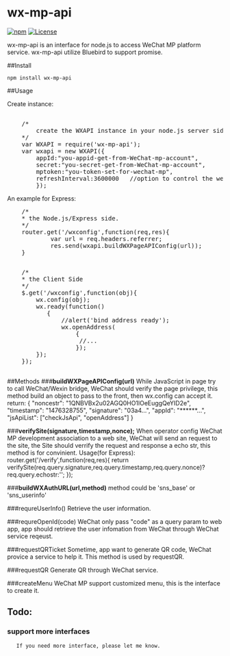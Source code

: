 # wx-mp-api

[![npm](https://img.shields.io/badge/download-69%2Fmonth-green.svg)](https://www.npmjs.com/package/wx-mp-api)
[![License](https://img.shields.io/badge/license-MIT-gree.svg)](https://github.com/)

wx-mp-api is an interface for node.js to access WeChat MP platform service. wx-mp-api utilize Bluebird to support promise.

##Install 

    npm install wx-mp-api

##Usage

Create instance: 
<pre>    
    /*
        create the WXAPI instance in your node.js server side. 
    */
    var WXAPI = require('wx-mp-api');
    var wxapi = new WXAPI({
        appId:"you-appid-get-from-WeChat-mp-account",
        secret:"you-secret-get-from-WeChat-mp-account",
	    mptoken:"you-token-set-for-wechat-mp",
	    refreshInterval:3600000   //option to control the wechat token refresh interval, default 1 hour. Equal or less than 0 indicate that the WXAPI disable automatic update token.
        });
</pre>

An example for Express:
 <pre>
    /*
    * the Node.js/Express side. 
    */
    router.get('/wxconfig',function(req,res){
            var url = req.headers.referrer;
            res.send(wxapi.buildWXPageAPIConfig(url));
    }
 </pre>
 <pre>
    /*
    * the Client Side
    */
    $.get('/wxconfig',function(obj){
        wx.config(obj);
        wx.ready(function()
           {
               //alert('bind address ready');
               wx.openAddress(
                   {
                    //...
                   });
        });
    });
 </pre>
        


##Methods
###<strong>buildWXPageAPIConfig(url)</strong>
    While JavaScript in page try to call WeChat/Wexin bridge, 
    WeChat should verify the page privilege, this method build an object
    to pass to the front, then wx.config can accept it.
    return:
        {
            "noncestr": "1QNBVBx2u02AGQ0HO1lOeEuggQeYID2e",
            "timestamp": "1476328755",
            "signature": "03a4...",
            "appId": "******...",
            "jsApiList": ["checkJsApi", "openAddress"]
        }


###<strong>verifySite(signature,timestamp,nonce);</strong>
    When operator config WeChat MP development association
     to a web site, WeChat will send an request to the site, the Site 
    should verrify the request and response a echo str, this method is 
    for convinient.
    Usage(for Express):
        router.get('/verify',function(req,res){
             return verifySite(req.query.signature,req.query.timestamp,req.query.nonce)?req.query.echostr:'';
	});
    
###<strong>buildWXAuthURL(url,method)</strong>
    method could be 'sns_base' or 'sns_userinfo'

###requreUserInfo()
    Retrieve the user information.
    
###requreOpenId(code)
    WeChat only pass "code" as a query param to web app, app should retrieve the 
    user infomation from WeChat through WeChat service reqeust.

###requestQRTicket
    Sometime, app want to generate QR code, WeChat provice a service to help it.
    This method is used by requestQR.

###requestQR
    Generate QR through WeChat service.
    
###createMenu
    WeChat MP support customized menu, this is the interface to create it.

## Todo:
   ### support more interfaces
       If you need more interface, please let me know.
